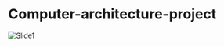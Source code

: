 # Computer-architecture-project

![Slide1](https://user-images.githubusercontent.com/72814017/117572864-1ff64080-b0ea-11eb-8b1b-85c108fad9c3.JPG)


